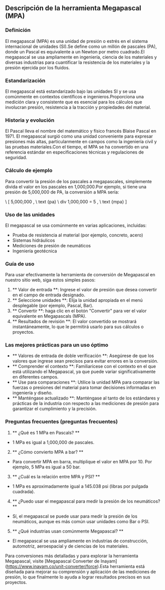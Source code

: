 ## Descripción de la herramienta Megapascal (MPA)

### Definición
El megapascal (MPA) es una unidad de presión o estrés en el sistema internacional de unidades (SI).Se define como un millón de pascales (PA), donde un Pascal es equivalente a un Newton por metro cuadrado.El megapascal se usa ampliamente en ingeniería, ciencia de los materiales y diversas industrias para cuantificar la resistencia de los materiales y la presión ejercida por los fluidos.

### Estandarización
El megapascal está estandarizado bajo las unidades SI y se usa comúnmente en contextos científicos e ingenieros.Proporciona una medición clara y consistente que es esencial para los cálculos que involucran presión, resistencia a la tracción y propiedades del material.

### Historia y evolución
El Pascal lleva el nombre del matemático y físico francés Blaise Pascal en 1971. El megapascal surgió como una unidad conveniente para expresar presiones más altas, particularmente en campos como la ingeniería civil y las pruebas materiales.Con el tiempo, el MPA se ha convertido en una referencia estándar en especificaciones técnicas y regulaciones de seguridad.

### Cálculo de ejemplo
Para convertir la presión de los pascales a megapascales, simplemente divida el valor en los pascales en 1,000,000.Por ejemplo, si tiene una presión de 5,000,000 de PA, la conversión a MPA sería:

\ [
5,000,000 \, \ text {pa} \ div 1,000,000 = 5 \, \ text {mpa}
\]

### Uso de las unidades
El megapascal se usa comúnmente en varias aplicaciones, incluidas:
- Prueba de resistencia al material (por ejemplo, concreto, acero)
- Sistemas hidráulicos
- Mediciones de presión de neumáticos
- Ingeniería geotécnica

### Guía de uso
Para usar efectivamente la herramienta de conversión de Megapascal en nuestro sitio web, siga estos simples pasos:
1. ** Valor de entrada **: Ingrese el valor de presión que desea convertir en el campo de entrada designado.
2. ** Seleccione unidades **: Elija la unidad apropiada en el menú desplegable (por ejemplo, Pascal, Bar).
3. ** Convertir **: haga clic en el botón "Convertir" para ver el valor equivalente en Megapascals (MPA).
4. ** Resultados de revisión **: El valor convertido se mostrará instantáneamente, lo que le permitirá usarlo para sus cálculos o proyectos.

### Las mejores prácticas para un uso óptimo
- ** Valores de entrada de doble verificación **: Asegúrese de que los valores que ingrese sean precisos para evitar errores en la conversión.
- ** Comprender el contexto **: Familiarícese con el contexto en el que está utilizando el Megapascal, ya que puede variar significativamente en diferentes campos.
- ** Use para comparaciones **: Utilice la unidad MPA para comparar las fuerzas o presiones del material para tomar decisiones informadas en ingeniería y diseño.
- ** Manténgase actualizado **: Manténgase al tanto de los estándares y prácticas de la industria con respecto a las mediciones de presión para garantizar el cumplimiento y la precisión.

### Preguntas frecuentes (preguntas frecuentes)

1. ** ¿Qué es 1 MPa en Pascals? **
- 1 MPa es igual a 1,000,000 de pascales.

2. ** ¿Cómo convierto MPA a bar? **
- Para convertir MPA en barra, multiplique el valor en MPA por 10. Por ejemplo, 5 MPa es igual a 50 bar.

3. ** ¿Cuál es la relación entre MPA y PSI? **
- 1 MPa es aproximadamente igual a 145.038 psi (libras por pulgada cuadrada).

4. ** ¿Puedo usar el megapascal para medir la presión de los neumáticos? **
- Sí, el megapascal se puede usar para medir la presión de los neumáticos, aunque es más común usar unidades como Bar o PSI.

5. ** ¿Qué industrias usan comúnmente Megapascal? **
- El megapascal se usa ampliamente en industrias de construcción, automotriz, aeroespacial y de ciencias de los materiales.

Para conversiones más detalladas y para explorar la herramienta Megapascal, visite [Megapascal Converter de Inayam] (https://www.inayam.co/unit-converter/force).Esta herramienta está diseñada para mejorar su comprensión y aplicación de las mediciones de presión, lo que finalmente lo ayuda a lograr resultados precisos en sus proyectos.